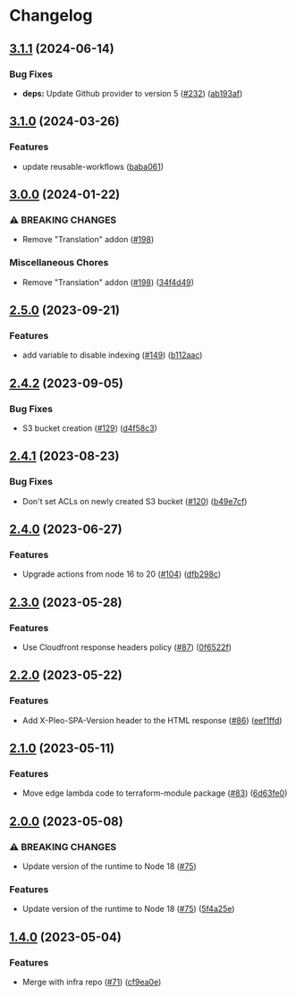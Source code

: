 # Changelog

## [3.1.1](https://github.com/pleo-io/spa-tools/compare/terraform-module-v3.1.0...terraform-module-v3.1.1) (2024-06-14)


### Bug Fixes

* **deps:** Update Github provider to version 5 ([#232](https://github.com/pleo-io/spa-tools/issues/232)) ([ab193af](https://github.com/pleo-io/spa-tools/commit/ab193afe97d5d3de126457c13779d2169d41f787))

## [3.1.0](https://github.com/pleo-io/spa-tools/compare/terraform-module-v3.0.0...terraform-module-v3.1.0) (2024-03-26)


### Features

* update reusable-workflows ([baba061](https://github.com/pleo-io/spa-tools/commit/baba061d59b3950cc48d9eeb09b442f42661c420))

## [3.0.0](https://github.com/pleo-io/spa-tools/compare/terraform-module-v2.5.0...terraform-module-v3.0.0) (2024-01-22)


### ⚠ BREAKING CHANGES

* Remove "Translation" addon ([#198](https://github.com/pleo-io/spa-tools/issues/198))

### Miscellaneous Chores

* Remove "Translation" addon ([#198](https://github.com/pleo-io/spa-tools/issues/198)) ([34f4d49](https://github.com/pleo-io/spa-tools/commit/34f4d49b32d7272713ab0f794021f13fa7eeaf2a))

## [2.5.0](https://github.com/pleo-io/spa-tools/compare/terraform-module-v2.4.2...terraform-module-v2.5.0) (2023-09-21)


### Features

* add variable to disable indexing ([#149](https://github.com/pleo-io/spa-tools/issues/149)) ([b112aac](https://github.com/pleo-io/spa-tools/commit/b112aaca62c7233cd7760c319a2d24575b331e58))

## [2.4.2](https://github.com/pleo-io/spa-tools/compare/terraform-module-v2.4.1...terraform-module-v2.4.2) (2023-09-05)


### Bug Fixes

* S3 bucket creation ([#129](https://github.com/pleo-io/spa-tools/issues/129)) ([d4f58c3](https://github.com/pleo-io/spa-tools/commit/d4f58c3ae45d9e85f8acee0089dde251f8782ca7))

## [2.4.1](https://github.com/pleo-io/spa-tools/compare/terraform-module-v2.4.0...terraform-module-v2.4.1) (2023-08-23)


### Bug Fixes

* Don't set ACLs on newly created S3 bucket ([#120](https://github.com/pleo-io/spa-tools/issues/120)) ([b49e7cf](https://github.com/pleo-io/spa-tools/commit/b49e7cfaad1c217c56636bb081eabbd07d018588))

## [2.4.0](https://github.com/pleo-io/spa-tools/compare/terraform-module-v2.3.0...terraform-module-v2.4.0) (2023-06-27)


### Features

* Upgrade actions from node 16 to 20 ([#104](https://github.com/pleo-io/spa-tools/issues/104)) ([dfb298c](https://github.com/pleo-io/spa-tools/commit/dfb298c41d07013afa1f28e41bcb5bb160de76f6))

## [2.3.0](https://github.com/pleo-io/spa-tools/compare/terraform-module-v2.2.0...terraform-module-v2.3.0) (2023-05-28)


### Features

* Use Cloudfront response headers policy ([#87](https://github.com/pleo-io/spa-tools/issues/87)) ([0f6522f](https://github.com/pleo-io/spa-tools/commit/0f6522f690fcac25188a544c7b0e137e724472ac))

## [2.2.0](https://github.com/pleo-io/spa-tools/compare/terraform-module-v2.1.0...terraform-module-v2.2.0) (2023-05-22)


### Features

* Add X-Pleo-SPA-Version header to the HTML response ([#86](https://github.com/pleo-io/spa-tools/issues/86)) ([eef1ffd](https://github.com/pleo-io/spa-tools/commit/eef1ffd934a7a1fbe6202d6d7cd83f988d10bf2a))

## [2.1.0](https://github.com/pleo-io/spa-tools/compare/terraform-module-v2.0.0...terraform-module-v2.1.0) (2023-05-11)


### Features

* Move edge lambda code to terraform-module package ([#83](https://github.com/pleo-io/spa-tools/issues/83)) ([6d63fe0](https://github.com/pleo-io/spa-tools/commit/6d63fe01992bb18d53f634acdc7b259a26a5c34a))

## [2.0.0](https://github.com/pleo-io/spa-tools/compare/terraform-module-v1.4.0...terraform-module-v2.0.0) (2023-05-08)


### ⚠ BREAKING CHANGES

* Update version of the runtime to Node 18 ([#75](https://github.com/pleo-io/spa-tools/issues/75))

### Features

* Update version of the runtime to Node 18 ([#75](https://github.com/pleo-io/spa-tools/issues/75)) ([5f4a25e](https://github.com/pleo-io/spa-tools/commit/5f4a25ecf3f38ddb2ad5d5850425b648a2ea7223))

## [1.4.0](https://github.com/pleo-io/pleo-spa-cicd/compare/terraform-module-v1.3.0...terraform-module-v1.4.0) (2023-05-04)


### Features

* Merge with infra repo ([#71](https://github.com/pleo-io/pleo-spa-cicd/issues/71)) ([cf9ea0e](https://github.com/pleo-io/pleo-spa-cicd/commit/cf9ea0e7069ef2b844206c782e5a536fdb077f1c))
